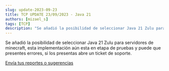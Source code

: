 ```yaml
---
slug: update-2023-09-23
title: TCP UPDATE 23/09/2023 - Java 21
authors: [mizael_s]
tags: [TCP]
description: "Se añadió la posibilidad de seleccionar Java 21 Zulu para servidores de minecraft, esta implementación aún esta en etapa de pruebas y puede que presentes errores, si los presentas abre un ticket de soporte."
---
```


Se añadió la posibilidad de seleccionar Java 21 Zulu para servidores de minecraft, esta implementación aún esta en etapa de pruebas y puede que presentes errores, si los presentas abre un ticket de soporte.

[Envía tus reportes o sugerencias](https://discord.com/channels/1021970549787873370/1035010684590751744)